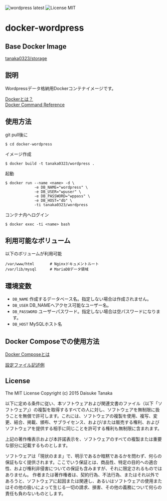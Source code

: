 ![wordpress latest](https://img.shields.io/badge/wordpress-latest-brightgreen.svg) ![License MIT](https://img.shields.io/badge/license-MIT-blue.svg)

docker-wordpress
=====================

Base Docker Image
---------------------

[tanaka0323/storage](https://bitbucket.org/tanaka0323/docker-storage)

説明
---------------------

Wordpressデータ格納用Dockerコンテナイメージです。

[Dockerとは？](https://docs.docker.com/)  
[Docker Command Reference](https://docs.docker.com/reference/commandline/cli/)

使用方法
---------------------

git pull後に

    $ cd docker-wordpress

イメージ作成

    $ docker build -t tanaka0323/wordpress .

起動

    $ docker run --name <name> -d \
                 -e DB_NAME="wordpress" \
                 -e DB_USER="wpuser" \
                 -e DB_PASSWORD="wppass" \
                 -e DB_HOST="db" \
                 -ti tanaka0323/wordpress

コンテナ内へログイン

    $ docker exec -ti <name> bash

利用可能なボリューム
---------------------

以下のボリュームが利用可能

    /var/www/html       # Nginxドキュメントルート
    /var/lib/mysql      # MariaDBデータ領域

環境変数
---------------------

- `DB_NAME` 作成するデータベース名。指定しない場合は作成されません。
- `DB_USER` DB_NAMEへアクセス可能なユーザー名。
- `DB_PASSWORD` ユーザーパスワード。指定しない場合は空パスワードになります。
- `DB_HOST` MySQLホスト名

Docker Composeでの使用方法
---------------------

[Docker Composeとは](https://docs.docker.com/compose/)  

[設定ファイル記述例](https://bitbucket.org/tanaka0323/compose-examples)

License
---------------------

The MIT License
Copyright (c) 2015 Daisuke Tanaka

以下に定める条件に従い、本ソフトウェアおよび関連文書のファイル（以下「ソフトウェア」）の複製を取得するすべての人に対し、ソフトウェアを無制限に扱うことを無償で許可します。これには、ソフトウェアの複製を使用、複写、変更、結合、掲載、頒布、サブライセンス、および/または販売する権利、およびソフトウェアを提供する相手に同じことを許可する権利も無制限に含まれます。

上記の著作権表示および本許諾表示を、ソフトウェアのすべての複製または重要な部分に記載するものとします。

ソフトウェアは「現状のまま」で、明示であるか暗黙であるかを問わず、何らの保証もなく提供されます。ここでいう保証とは、商品性、特定の目的への適合性、および権利非侵害についての保証も含みますが、それに限定されるものではありません。 作者または著作権者は、契約行為、不法行為、またはそれ以外であろうと、ソフトウェアに起因または関連し、あるいはソフトウェアの使用またはその他の扱いによって生じる一切の請求、損害、その他の義務について何らの責任も負わないものとします。